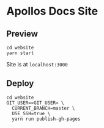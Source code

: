 # Apollos Docs Site

## Preview

```
cd website
yarn start
```

Site is at `localhost:3000`

## Deploy

```
cd website
GIT_USER=<GIT_USER> \
  CURRENT_BRANCH=master \
  USE_SSH=true \
  yarn run publish-gh-pages
```
